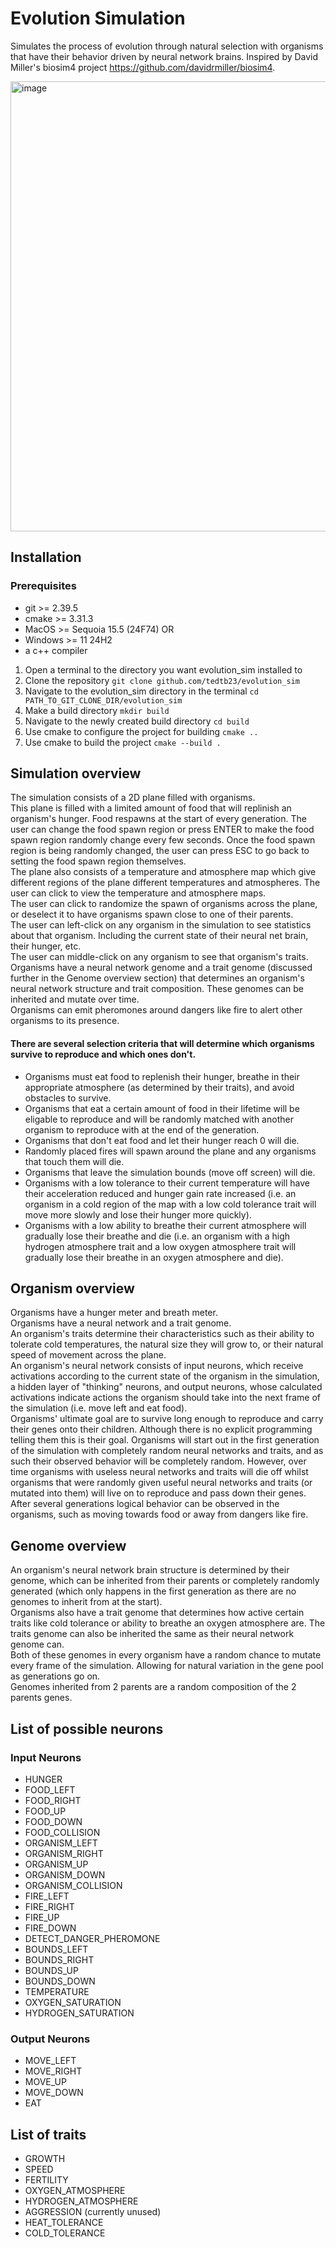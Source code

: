 # Evolution Simulation
Simulates the process of evolution through natural selection with organisms that have their behavior driven by neural network brains. Inspired by David Miller's biosim4 project https://github.com/davidrmiller/biosim4.

<img width="1279" height="720" alt="image" src="https://github.com/user-attachments/assets/92fda660-461b-460f-8188-5921ae2400f6" />


## Installation
 ### Prerequisites
 - git >= 2.39.5
 - cmake >= 3.31.3
 - MacOS >= Sequoia 15.5 (24F74) OR
 - Windows >= 11 24H2
 - a c++ compiler
   
1. Open a terminal to the directory you want evolution_sim installed to
2. Clone the repository `git clone github.com/tedtb23/evolution_sim`
3. Navigate to the evolution_sim directory in the terminal `cd PATH_TO_GIT_CLONE_DIR/evolution_sim`
4. Make a build directory `mkdir build`
5. Navigate to the newly created build directory `cd build`
6. Use cmake to configure the project for building `cmake ..`
7. Use cmake to build the project `cmake --build .`

## Simulation overview
The simulation consists of a 2D plane filled with organisms.  
This plane is filled with a limited amount of food that will replinish an organism's hunger. 
Food respawns at the start of every generation.
The user can change the food spawn region or press ENTER to make the food spawn region randomly change every few seconds. Once the food spawn region is being randomly changed, the user can press ESC to go back to setting the food spawn region themselves.  
The plane also consists of a temperature and atmosphere map which give different regions of the plane different temperatures and atmospheres.
The user can click to view the temperature and atmosphere maps.  
The user can click to randomize the spawn of organisms across the plane, or deselect it to have organisms spawn close to one of their parents.  
The user can left-click on any organism in the simulation to see statistics about that organism. Including the current state of their neural net brain, their hunger, etc.  
The user can middle-click on any organism to see that organism's traits.  
Organisms have a neural network genome and a trait genome (discussed further in the Genome overview section) that determines an organism's neural network structure and trait composition.
These genomes can be inherited and mutate over time.  
Organisms can emit pheromones around dangers like fire to alert other organisms to its presence.  
#### There are several selection criteria that will determine which organisms survive to reproduce and which ones don't.
- Organisms must eat food to replenish their hunger, breathe in their appropriate atmosphere (as determined by their traits), and avoid obstacles to survive.
- Organisms that eat a certain amount of food in their lifetime will be eligable to reproduce and will be randomly matched with another organism to reproduce with at the end of the generation.
- Organisms that don't eat food and let their hunger reach 0 will die. 
- Randomly placed fires will spawn around the plane and any organisms that touch them will die.
- Organisms that leave the simulation bounds (move off screen) will die.
- Organisms with a low tolerance to their current temperature will have their acceleration reduced and hunger gain rate increased (i.e. an organism in a cold region of the map with a low cold tolerance trait will move more slowly and lose their hunger more quickly).
- Organisms with a low ability to breathe their current atmosphere will gradually lose their breathe and die (i.e. an organism with a high hydrogen atmosphere trait and a low oxygen atmosphere trait will gradually lose their breathe in an oxygen atmosphere and die).

## Organism overview
Organisms have a hunger meter and breath meter.  
Organisms have a neural network and a trait genome.  
An organism's traits determine their characteristics such as their ability to tolerate cold temperatures, the natural size they will grow to, or their natural speed of movement across the plane.  
An organism's neural network consists of input neurons, which receive activations according to the current state of the organism in the simulation, a hidden layer of "thinking" neurons, and output neurons, whose calculated activations indicate actions the organism should take into the next frame of the simulation (i.e. move left and eat food).  
Organisms' ultimate goal are to survive long enough to reproduce and carry their genes onto their children. Although there is no explicit programming telling them this is their goal. 
Organisms will start out in the first generation of the simulation with completely random neural networks and traits, and as such their observed behavior will be completely random. However, over time organisms with useless neural networks and traits will die off whilst organisms that were randomly given useful neural networks and traits (or mutated into them) will live on to reproduce and pass down their genes.  
After several generations logical behavior can be observed in the organisms, such as moving towards food or away from dangers like fire.

## Genome overview
An organism's neural network brain structure is determined by their genome, which can be inherited from their parents or completely randomly generated (which only happens in the first generation as there are no genomes to inherit from at the start).  
Organisms also have a trait genome that determines how active certain traits like cold tolerance or ability to breathe an oxygen atmosphere are. The traits genome can also be inherited the same as their neural network genome can.  
Both of these genomes in every organism have a random chance to mutate every frame of the simulation. Allowing for natural variation in the gene pool as generations go on.  
Genomes inherited from 2 parents are a random composition of the 2 parents genes.

## List of possible neurons
### Input Neurons
- HUNGER
- FOOD_LEFT
- FOOD_RIGHT
- FOOD_UP
- FOOD_DOWN
- FOOD_COLLISION
- ORGANISM_LEFT
- ORGANISM_RIGHT
- ORGANISM_UP
- ORGANISM_DOWN
- ORGANISM_COLLISION
- FIRE_LEFT
- FIRE_RIGHT
- FIRE_UP
- FIRE_DOWN
- DETECT_DANGER_PHEROMONE
- BOUNDS_LEFT
- BOUNDS_RIGHT
- BOUNDS_UP
- BOUNDS_DOWN
- TEMPERATURE
- OXYGEN_SATURATION
- HYDROGEN_SATURATION

### Output Neurons
- MOVE_LEFT
- MOVE_RIGHT
- MOVE_UP
- MOVE_DOWN
- EAT

## List of traits
- GROWTH
- SPEED
- FERTILITY
- OXYGEN_ATMOSPHERE
- HYDROGEN_ATMOSPHERE
- AGGRESSION (currently unused)
- HEAT_TOLERANCE
- COLD_TOLERANCE
